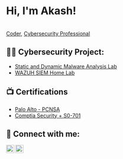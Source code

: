 <h1>Hi, I'm Akash!</h1> <br/><a href="https://github.com/cybersky007">Coder</a>, <a href="https://www.linkedin.com/in/akash-singla-86b30aa3/">Cybersecurity Professional</a>

<h2>👨‍💻 Cybersecurity Project:</h2>

- [Static and Dynamic Malware Analysis Lab](https://github.com/cybersky007/Malware-Analysis-LAB.git)
- [WAZUH SIEM Home Lab](https://github.com/cybersky007/Malware-Analysis-LAB.git)

<h2>📺 Certifications</h2>

- [Palo Alto - PCNSA](https://www.credly.com/users/akash-singla.d0347690)
- [Comptia Security + S0-701](https://www.credly.com/badges/9540bb11-e85f-41a5-b4f2-511bf07c80e6/public_url)


<h2> 🤳 Connect with me:</h2>


[<img align="left" alt="JoshMadakor | LinkedIn" width="22px" src="https://cdn.jsdelivr.net/npm/simple-icons@v3/icons/linkedin.svg" />][linkedin]
[<img align="left" alt="JoshMadakor | Instagram" width="22px" src="https://cdn.jsdelivr.net/npm/simple-icons@v3/icons/instagram.svg" />][instagram]


[instagram]: https://www.instagram.com/aakash_singlaa/
[linkedin]: https://www.linkedin.com/in/akash-singla-86b30aa3/



